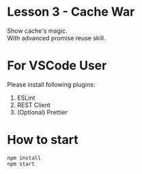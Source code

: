 # Lesson 3 - Cache War

Show cache's magic.  
With advanced promise reuse skill.

# For VSCode User

Please install following plugins:

1. ESLint
2. REST Client
3. (Optional) Prettier

# How to start

```
npm install
npm start
```
